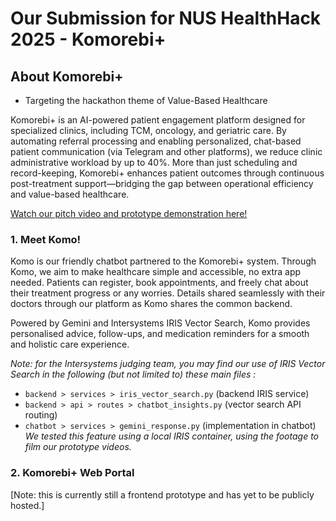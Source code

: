 # Our Submission for NUS HealthHack 2025 - Komorebi+

## About Komorebi+
* Targeting the hackathon theme of Value-Based Healthcare

Komorebi+ is an AI-powered patient engagement platform designed for specialized clinics, including TCM, oncology, and geriatric care. By automating referral processing and enabling personalized, chat-based patient communication (via Telegram and other platforms), we reduce clinic administrative workload by up to 40%. More than just scheduling and record-keeping, Komorebi+ enhances patient outcomes through continuous post-treatment support—bridging the gap between operational efficiency and value-based healthcare.

[Watch our pitch video and prototype demonstration here!](https://www.youtube.com/watch?v=6OCESbkUncI)

### 1. Meet Komo!
Komo is our friendly chatbot partnered to the Komorebi+ system. Through Komo, we aim to make healthcare simple and accessible, no extra app needed. Patients can register, book appointments, and freely chat about their treatment progress or any worries. Details shared seamlessly with their doctors through our platform as Komo shares the common backend. 

Powered by Gemini and Intersystems IRIS Vector Search, Komo provides personalised advice, follow-ups, and medication reminders for a smooth and holistic care experience.

*Note: for the Intersystems judging team, you may find our use of IRIS Vector Search in the following (but not limited to) these main files :*
* ```backend > services > iris_vector_search.py``` (backend IRIS service)
* ```backend > api > routes > chatbot_insights.py``` (vector search API routing)
* ```chatbot > services > gemini_response.py``` (implementation in chatbot)
*We tested this feature using a local IRIS container, using the footage to film our prototype videos.*

### 2. Komorebi+ Web Portal
[Note: this is currently still a frontend prototype and has yet to be publicly hosted.]

